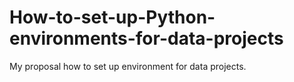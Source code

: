 # How-to-set-up-Python-environments-for-data-projects
My proposal how to set up environment for data projects.
